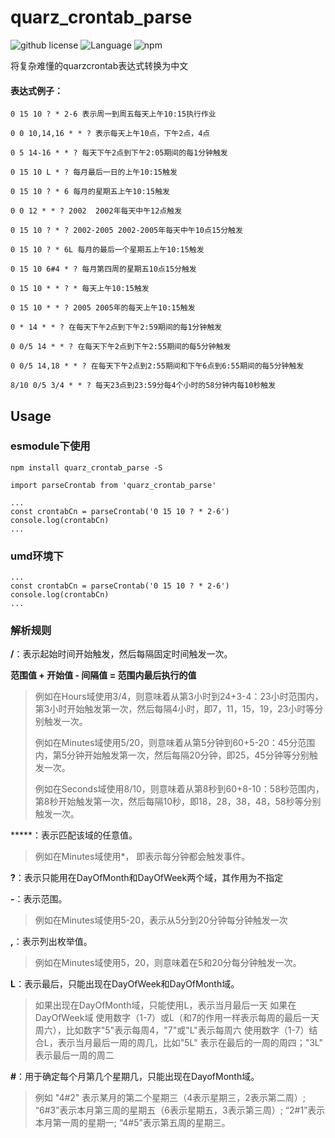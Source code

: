 # quarz_crontab_parse
![github license](https://img.shields.io/github/license/github-2013/quarz_crontab_parse)
![Language](https://img.shields.io/badge/language-typescript-brightgreen)
![npm](https://img.shields.io/npm/v/quarz_crontab_parse.svg?style=flat)

将复杂难懂的quarzcrontab表达式转换为中文

#### 表达式例子：
```
0 15 10 ? * 2-6 表示周一到周五每天上午10:15执行作业
    
0 0 10,14,16 * * ? 表示每天上午10点，下午2点，4点

0 5 14-16 * * ? 每天下午2点到下午2:05期间的每1分钟触发

0 15 10 L * ? 每月最后一日的上午10:15触发

0 15 10 ? * 6 每月的星期五上午10:15触发

0 0 12 * * ? 2002  2002年每天中午12点触发

0 15 10 ? * ? 2002-2005 2002-2005年每天中午10点15分触发

0 15 10 ? * 6L 每月的最后一个星期五上午10:15触发

0 15 10 6#4 * ? 每月第四周的星期五10点15分触发

0 15 10 * * ? * 每天上午10:15触发

0 15 10 * * ? 2005 2005年的每天上午10:15触发

0 * 14 * * ? 在每天下午2点到下午2:59期间的每1分钟触发

0 0/5 14 * * ? 在每天下午2点到下午2:55期间的每5分钟触发

0 0/5 14,18 * * ? 在每天下午2点到2:55期间和下午6点到6:55期间的每5分钟触发

8/10 0/5 3/4 * * ? 每天23点到23:59分每4个小时的58分钟内每10秒触发
```

## Usage
### esmodule下使用
```
npm install quarz_crontab_parse -S

import parseCrontab from 'quarz_crontab_parse'

...
const crontabCn = parseCrontab('0 15 10 ? * 2-6')
console.log(crontabCn)
...

```
### umd环境下
```
...
const crontabCn = parseCrontab('0 15 10 ? * 2-6')
console.log(crontabCn)
...

```

### 解析规则
**/**：表示起始时间开始触发，然后每隔固定时间触发一次。

**范围值 + 开始值 - 间隔值 = 范围内最后执行的值**

> 例如在Hours域使用3/4，则意味着从第3小时到24+3-4：23小时范围内，第3小时开始触发第一次，然后每隔4小时，即7，11，15，19，23小时等分别触发一次。
>
> 例如在Minutes域使用5/20，则意味着从第5分钟到60+5-20：45分范围内，第5分钟开始触发第一次，然后每隔20分钟，即25，45分钟等分别触发一次。
>
> 例如在Seconds域使用8/10，则意味着从第8秒到60+8-10：58秒范围内，第8秒开始触发第一次，然后每隔10秒，即18，28，38，48，58秒等分别触发一次。

*****：表示匹配该域的任意值。
> 例如在Minutes域使用*， 即表示每分钟都会触发事件。

**?**：表示只能用在DayOfMonth和DayOfWeek两个域，其作用为不指定

**-**：表示范围。
> 例如在Minutes域使用5-20，表示从5分到20分钟每分钟触发一次

**,**：表示列出枚举值。
> 例如在Minutes域使用5，20，则意味着在5和20分每分钟触发一次。

**L**：表示最后，只能出现在DayOfWeek和DayOfMonth域。
> 如果出现在DayOfMonth域，只能使用L，表示当月最后一天
> 如果在DayOfWeek域 使用数字（1-7）或L（和7的作用一样表示每周的最后一天周六），比如数字"5"表示每周4，"7"或"L"表示每周六
> 使用数字（1-7）结合L，表示当月最后一周的周几，比如"5L" 表示在最后的一周的周四；"3L" 表示最后一周的周二

**#**：用于确定每个月第几个星期几，只能出现在DayofMonth域。 
> 例如 "4#2" 表示某月的第二个星期三（4表示星期三，2表示第二周）;
> “6#3”表示本月第三周的星期五（6表示星期五，3表示第三周）; “2#1”表示本月第一周的星期一; “4#5”表示第五周的星期三。
